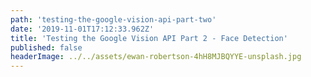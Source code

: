 ```yaml
---
path: 'testing-the-google-vision-api-part-two'
date: '2019-11-01T17:12:33.962Z'
title: 'Testing the Google Vision API Part 2 - Face Detection'
published: false
headerImage: ../../assets/ewan-robertson-4hH8MJBQYYE-unsplash.jpg
---
```

